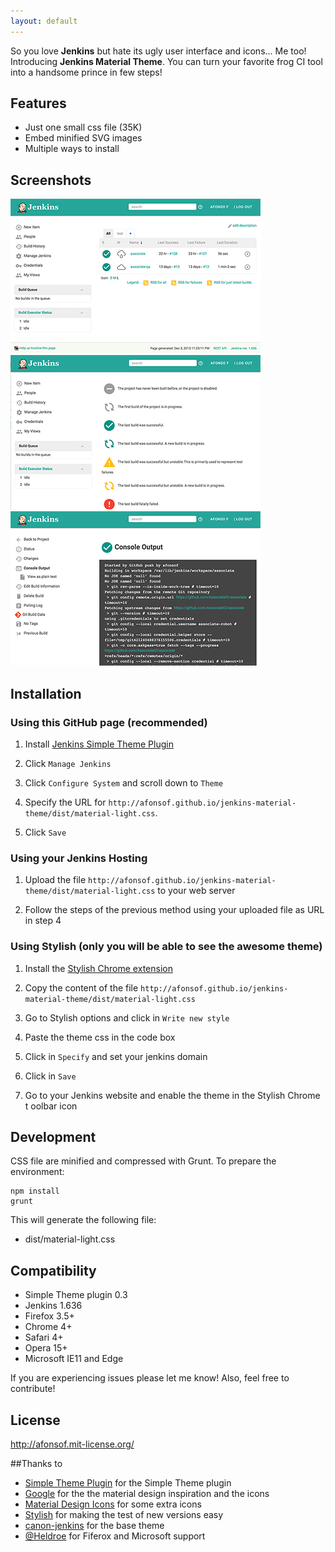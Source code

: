 ```yaml
---
layout: default
---
```


So you love **Jenkins** but hate its ugly user interface and icons... Me too! Introducing **Jenkins Material Theme**.
You can turn your favorite frog CI tool into a handsome prince in few steps!   
 
## Features
* Just one small css file (35K)
* Embed minified SVG images
* Multiple ways to install

## Screenshots
![Screen 1](images/screen1.png)   ![Screen 2](images/screen2.png)   ![Screen 3](images/screen3.png)


## Installation 

### Using this GitHub page (recommended)

1. Install [Jenkins Simple Theme Plugin][simple]

1. Click `Manage Jenkins`

1. Click `Configure System` and scroll down to `Theme`

1. Specify the URL for `http://afonsof.github.io/jenkins-material-theme/dist/material-light.css`.

1. Click `Save`


### Using your Jenkins Hosting

1. Upload the file `http://afonsof.github.io/jenkins-material-theme/dist/material-light.css` to your web server

1. Follow the steps of the previous method using your uploaded file as URL in step 4


### Using Stylish (only you will be able to see the awesome theme)

1. Install the [Stylish Chrome extension][stylish]

1. Copy the content of the file `http://afonsof.github.io/jenkins-material-theme/dist/material-light.css`

1. Go to Stylish options and click in `Write new style`

1. Paste the theme css in the code box

1. Click in `Specify` and set your jenkins domain

1. Click in `Save`

1. Go to your Jenkins website and enable the theme in the Stylish Chrome t  oolbar icon


## Development

CSS file are minified and compressed with Grunt. To prepare the environment:

```
npm install
grunt
```

This will generate the following file:
- dist/material-light.css

## Compatibility
- Simple Theme plugin 0.3
- Jenkins 1.636
- Firefox 3.5+
- Chrome 4+
- Safari 4+
- Opera 15+
- Microsoft IE11 and Edge


If you are experiencing issues please let me know! Also, feel free to contribute!

## License
http://afonsof.mit-license.org/

##Thanks to
- [Simple Theme Plugin][simple] for the Simple Theme plugin
- [Google][google] for the the material design inspiration and the icons
- [Material Design Icons][material-design-icons] for some extra icons
- [Stylish][stylish] for making the test of new versions easy
- [canon-jenkins][canon-jenkins] for the base theme
- [@Heldroe][heldroe] for Fiferox and Microsoft support

[simple]: https://wiki.jenkins-ci.org/display/JENKINS/Simple+Theme+Plugin
[google]: https://www.google.com/design/spec/material-design/introduction.html
[material-design-icons]: https://materialdesignicons.com/
[stylish]: https://chrome.google.com/webstore/detail/stylish/fjnbnpbmkenffdnngjfgmeleoegfcffe
[canon-jenkins]: https://github.com/rackerlabs/canon-jenkins
[heldroe]: https://github.com/Heldroe
